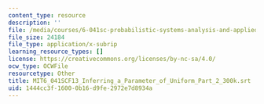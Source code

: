 ```yaml
---
content_type: resource
description: ''
file: /media/courses/6-041sc-probabilistic-systems-analysis-and-applied-probability-fall-2013/1444cc3f16000b16d9fe2972e7d8934a_MIT6_041SCF13_Inferring_a_Parameter_of_Uniform_Part_2_300k.srt
file_size: 24184
file_type: application/x-subrip
learning_resource_types: []
license: https://creativecommons.org/licenses/by-nc-sa/4.0/
ocw_type: OCWFile
resourcetype: Other
title: MIT6_041SCF13_Inferring_a_Parameter_of_Uniform_Part_2_300k.srt
uid: 1444cc3f-1600-0b16-d9fe-2972e7d8934a
---
```

